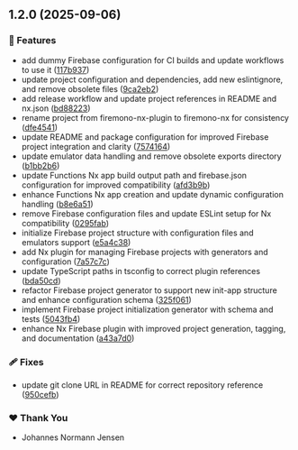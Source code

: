 ## 1.2.0 (2025-09-06)

### 🚀 Features

- add dummy Firebase configuration for CI builds and update workflows to use it ([117b937](https://github.com/johannesnormannjensen/nx-firebase-monorepo-example/commit/117b937))
- update project configuration and dependencies, add new eslintignore, and remove obsolete files ([9ca2eb2](https://github.com/johannesnormannjensen/nx-firebase-monorepo-example/commit/9ca2eb2))
- add release workflow and update project references in README and nx.json ([bd88223](https://github.com/johannesnormannjensen/nx-firebase-monorepo-example/commit/bd88223))
- rename project from firemono-nx-plugin to firemono-nx for consistency ([dfe4541](https://github.com/johannesnormannjensen/nx-firebase-monorepo-example/commit/dfe4541))
- update README and package configuration for improved Firebase project integration and clarity ([7574164](https://github.com/johannesnormannjensen/nx-firebase-monorepo-example/commit/7574164))
- update emulator data handling and remove obsolete exports directory ([b1bb2b6](https://github.com/johannesnormannjensen/nx-firebase-monorepo-example/commit/b1bb2b6))
- update Functions Nx app build output path and firebase.json configuration for improved compatibility ([afd3b9b](https://github.com/johannesnormannjensen/nx-firebase-monorepo-example/commit/afd3b9b))
- enhance Functions Nx app creation and update dynamic configuration handling ([b8e6a51](https://github.com/johannesnormannjensen/nx-firebase-monorepo-example/commit/b8e6a51))
- remove Firebase configuration files and update ESLint setup for Nx compatibility ([0295fab](https://github.com/johannesnormannjensen/nx-firebase-monorepo-example/commit/0295fab))
- initialize Firebase project structure with configuration files and emulators support ([e5a4c38](https://github.com/johannesnormannjensen/nx-firebase-monorepo-example/commit/e5a4c38))
- add Nx plugin for managing Firebase projects with generators and configuration ([7a57c7c](https://github.com/johannesnormannjensen/nx-firebase-monorepo-example/commit/7a57c7c))
- update TypeScript paths in tsconfig to correct plugin references ([bda50cd](https://github.com/johannesnormannjensen/nx-firebase-monorepo-example/commit/bda50cd))
- refactor Firebase project generator to support new init-app structure and enhance configuration schema ([325f061](https://github.com/johannesnormannjensen/nx-firebase-monorepo-example/commit/325f061))
- implement Firebase project initialization generator with schema and tests ([5043fb4](https://github.com/johannesnormannjensen/nx-firebase-monorepo-example/commit/5043fb4))
- enhance Nx Firebase plugin with improved project generation, tagging, and documentation ([a43a7d0](https://github.com/johannesnormannjensen/nx-firebase-monorepo-example/commit/a43a7d0))

### 🩹 Fixes

- update git clone URL in README for correct repository reference ([950cefb](https://github.com/johannesnormannjensen/nx-firebase-monorepo-example/commit/950cefb))

### ❤️ Thank You

- Johannes Normann Jensen